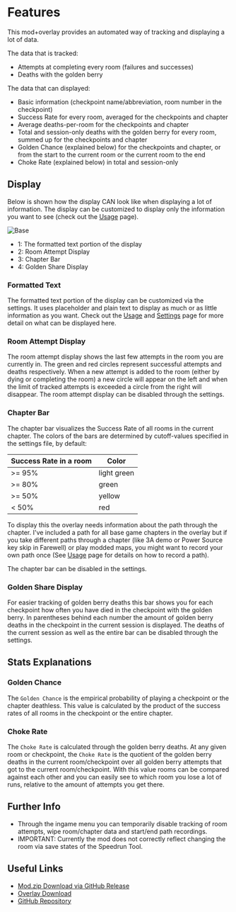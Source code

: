 # Features

This mod+overlay provides an automated way of tracking and displaying a lot of data.  

The data that is tracked:

- Attempts at completing every room (failures and successes)
- Deaths with the golden berry

The data that can displayed:

- Basic information (checkpoint name/abbreviation, room number in the checkpoint)
- Success Rate for every room, averaged for the checkpoints and chapter
- Average deaths-per-room for the checkpoints and chapter
- Total and session-only deaths with the golden berry for every room, summed up for the checkpoints and chapter
- Golden Chance (explained below) for the checkpoints and chapter, or from the start to the current room or the current room to the end
- Choke Rate (explained below) in total and session-only

## Display

Below is shown how the display CAN look like when displaying a lot of information. The display can be customized to display only the information you want to see (check out the [Usage](/tracker-usage) page).

![Base](https://gbt.vi-home.de/src/img/tracker/base-tracker-large-marked.png)

- 1: The formatted text portion of the display
- 2: Room Attempt Display
- 3: Chapter Bar
- 4: Golden Share Display

### Formatted Text

The formatted text portion of the display can be customized via the settings. It uses placeholder and plain text to display as much or as little information as you want. Check out the [Usage](/tracker-usage) and [Settings](/tracker-settings) page for more detail on what can be displayed here.

### Room Attempt Display

The room attempt display shows the last few attempts in the room you are currently in. The green and red circles represent successful attempts and deaths respectively. When a new attempt is added to the room (either by dying or completing the room) a new circle will appear on the left and when the limit of tracked attempts is exceeded a circle from the right will disappear. The room attempt display can be disabled through the settings.

### Chapter Bar

The chapter bar visualizes the Success Rate of all rooms in the current chapter. The colors of the bars are determined by cutoff-values specified in the settings file, by default:

| Success Rate in a room | Color       |
| ---------------------- | ----------- |
| >= 95%                 | light green |
| >= 80%                 | green       |
| >= 50%                 | yellow      |
| < 50%                  | red         |

To display this the overlay needs information about the path through the chapter. I've included a path for all base game chapters in the overlay but if you take different paths through a chapter (like 3A demo or Power Source key skip in Farewell) or play modded maps, you might want to record your own path once (See [Usage](/tracker-usage) page for details on how to record a path).

The chapter bar can be disabled in the settings.

### Golden Share Display

For easier tracking of golden berry deaths this bar shows you for each checkpoint how often you have died in the checkpoint with the golden berry. In parentheses behind each number the amount of golden berry deaths in the checkpoint in the current session is displayed. The deaths of the current session as well as the entire bar can be disabled through the settings.

## Stats Explanations

### Golden Chance

The `Golden Chance` is the empirical probability of playing a checkpoint or the chapter deathless. This value is calculated by the product of the success rates of all rooms in the checkpoint or the entire chapter.

### Choke Rate

The `Choke Rate` is calculated through the golden berry deaths. At any given room or checkpoint, the `Choke Rate` is the quotient of the golden berry deaths in the current room/checkpoint over all golden berry attempts that got to the current room/checkpoint. With this value rooms can be compared against each other and you can easily see to which room you lose a lot of runs, relative to the amount of attempts you get there.

## Further Info

- Through the ingame menu you can temporarily disable tracking of room attempts, wipe room/chapter data and start/end path recordings.
- IMPORTANT: Currently the mod does not correctly reflect changing the room via save states of the Speedrun Tool.

## Useful Links

- [Mod.zip Download via GitHub Release](https://github.com/viddie/ConsistencyTrackerMod/releases)
- [Overlay Download](https://github.com/viddie/ConsistencyTrackerMod/releases)
- [GitHub Repository](https://github.com/viddie/ConsistencyTrackerMod)